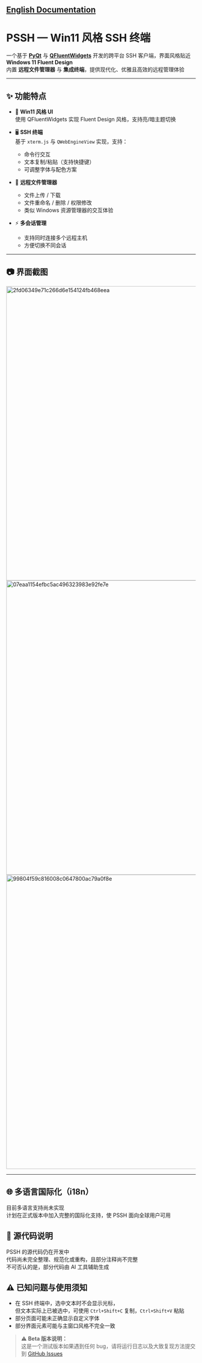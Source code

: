 ## [English Documentation](README.md)

# PSSH — Win11 风格 SSH 终端

一个基于 **[PyQt](https://riverbankcomputing.com/software/pyqt/intro)** 与 **[QFluentWidgets](https://qfluentwidgets.com/)** 开发的跨平台 SSH 客户端，界面风格贴近 **Windows 11 Fluent Design**  
内置 **远程文件管理器** 与 **集成终端**，提供现代化、优雅且高效的远程管理体验  

---

## ✨ 功能特点

- 🎨 **Win11 风格 UI**  
  使用 QFluentWidgets 实现 Fluent Design 风格，支持亮/暗主题切换  

- 🖥 **SSH 终端**  
  基于 `xterm.js` 与 `QWebEngineView` 实现，支持：  
  - 命令行交互  
  - 文本复制/粘贴（支持快捷键）  
  - 可调整字体与配色方案  

- 📂 **远程文件管理器**  
  - 文件上传 / 下载  
  - 文件重命名 / 删除 / 权限修改  
  - 类似 Windows 资源管理器的交互体验  

- ⚡ **多会话管理**  
  - 支持同时连接多个远程主机  
  - 方便切换不同会话  

---

## 📷 界面截图

<img width="1557" height="780" alt="2fd06349e71c266d6e154124fb468eea" src="https://github.com/user-attachments/assets/8d5fa40d-7783-4cf2-9467-36c6f76c735b" />
<img width="1557" height="780" alt="07eaa1154efbc5ac496323983e92fe7e" src="https://github.com/user-attachments/assets/41c15ef4-b3bb-4cb8-b08b-454b0aa32ced" />
<img width="1557" height="780" alt="99804f59c816008c0647800ac79a0f8e" src="https://github.com/user-attachments/assets/115abcc7-c140-484a-bc67-38e82f2636a8" />

---

## 🌐 多语言国际化（i18n）

目前多语言支持尚未实现  
计划在正式版本中加入完整的国际化支持，使 PSSH 面向全球用户可用

## 📝 源代码说明

PSSH 的源代码仍在开发中  
代码尚未完全整理、规范化或重构，且部分注释尚不完整  
不可否认的是，部分代码由 AI 工具辅助生成

## ⚠️ 已知问题与使用须知


- 在 SSH 终端中，选中文本时不会显示光标，  
  但文本实际上已被选中，可使用 `Ctrl+Shift+C` 复制，`Ctrl+Shift+V` 粘贴
- 部分页面可能未正确显示自定义字体
- 部分界面元素可能与主窗口风格不完全一致


> ⚠️ **Beta 版本说明：**  
> 这是一个测试版本如果遇到任何 bug，请将运行日志以及大致复现方法提交到 [GitHub Issues](https://github.com/Heartestrella/P-SSH/issues)


